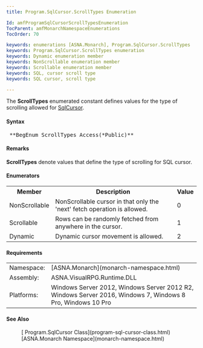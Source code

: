 ```yaml
---
title: Program.SqlCursor.ScrollTypes Enumeration

Id: amfProgramSqlCursorScrollTypesEnumeration
TocParent: amfMonarchNamespaceEnumerations
TocOrder: 70

keywords: enumerations [ASNA.Monarch], Program.SqlCursor.ScrollTypes
keywords: Program.SqlCursor.ScrollTypes enumeration
keywords: Dynamic enumeration member
keywords: NonScrollable enumeration member
keywords: Scrollable enumeration member
keywords: SQL, cursor scroll type
keywords: SQL cursor, scroll type

---
```


The **ScrollTypes** enumerated constant defines values for the type of scrolling allowed for [ SqlCursor](program-sql-cursor-class.html).

#### Syntax
<pre class="syntax"> **BegEnum ScrollTypes Access(*Public)**       </pre>

#### Remarks
**ScrollTypes** denote values that define the type of scrolling for SQL cursor.
<!--mine -->

#### Enumerators
<table class="mytable" cellspacing="0" cellpadding="4" width="90%">
          <colgroup>
            <col width="15%" />
            <col width="80%" />
            <col width="5%" align="center"/>
          </colgroup>
          <tr>
            <th>Member</th>
            <th>Description</th>
            <th>Value</th>
          </tr>
          <tr>
            <td>NonScrollable</td>
            <td>NonScrollable cursor in that
          only the 'next' fetch operation is allowed.</td>
            <td>0</td>
          </tr>
          <tr>
            <td>Scrollable</td>
            <td>Rows can be randomly fetched
          from anywhere in the cursor.</td>
            <td>1</td>
          </tr>
          <tr>
            <td>Dynamic</td>
            <td>Dynamic cursor movement is
          allowed.</td>
            <td>2</td>
          </tr>
</table>

<!-- -->

#### Requirements
<table class="dttable" cellspacing="0" cellpadding="4" width="60%">
           <colgroup>
            <col width="15%" style="font-weight:bold" />
            <col width="85%" />
          </colgroup>
          <tr>
            <td>Namespace:</td>
            <td>[ASNA.Monarch](monarch-namespace.html)</td>
          </tr>
          <tr>
            <td>Assembly:</td>
            <td>ASNA.VisualRPG.Runtime.DLL</td>
          </tr>
         <tr>
            <td>Platforms:</td>
            <td> Windows Server 2012, Windows Server 2012 R2, Windows Server 2016, Windows 7, Windows 8 Pro, Windows 10 Pro</td>
         </tr>
</table>

<!-- end -->

#### See Also
<dl><dd>[
    Program.SqlCursor Class](program-sql-cursor-class.html)</dd><dd>[ASNA.Monarch
    Namespace](monarch-namespace.html)</dd></dl>

